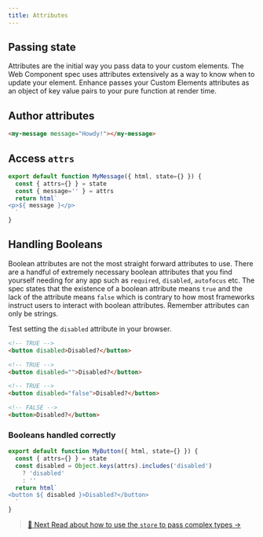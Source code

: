 ```yaml
---
title: Attributes
---
```


## Passing state
Attributes are the initial way you pass data to your custom elements.
The Web Component spec uses attributes extensively as a way to know when to update your element.
Enhance passes your Custom Elements attributes as an object of key value pairs to your pure function at render time.

## Author attributes
```html
<my-message message="Howdy!"></my-message>
```

## Access `attrs`
```javascript
export default function MyMessage({ html, state={} }) {
  const { attrs={} } = state
  const { message='' } = attrs
  return html`
<p>${ message }</p>
  `
}
```

## Handling Booleans
Boolean attributes are not the most straight forward attributes to use. There are a handful of extremely necessary boolean attributes that you find yourself needing for any app such as `required`, `disabled`, `autofocus` etc.  The spec states that the existence of a boolean attribute means `true` and the lack of the attribute means `false` which is contrary to how most frameworks instruct users to interact with boolean attributes. Remember attributes can only be strings.

Test setting the `disabled` attribute in your browser.
```html
<!-- TRUE -->
<button disabled>Disabled?</button>

<!-- TRUE -->
<button disabled="">Disabled?</button>

<!-- TRUE -->
<button disabled="false">Disabled?</button>

<!-- FALSE -->
<button>Disabled?</button>
```

### Booleans handled correctly
```javascript
export default function MyButton({ html, state={} }) {
  const { attrs={} } = state
  const disabled = Object.keys(attrs).includes('disabled')
    ? 'disabled'
    : ''
  return html`
<button ${ disabled }>Disabled?</button>
  `
}
```

>  [ 🏪  Next Read about how to use the `store` to pass complex types → ](/docs/learn/concepts/state/store)
